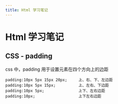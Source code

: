 ```yaml
---
title: Html 学习笔记
---
```


# Html 学习笔记

## CSS - padding

css 中，padding 用于设置元素在四个方向上的边距

````
padding:10px 5px 15px 20px;     上、右、下、左边距
padding:10px 5px 15px;          上、左右、下边距
padding:10px 5px;               上下、左右边距
padding:10px;                   上下左右边距
````